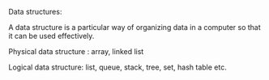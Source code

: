 Data structures:

A data structure is a particular way of organizing data in a computer so that it can be used effectively. 

Physical data structure : array, linked list

Logical data structure: list, queue, stack, tree, set, hash table etc.
